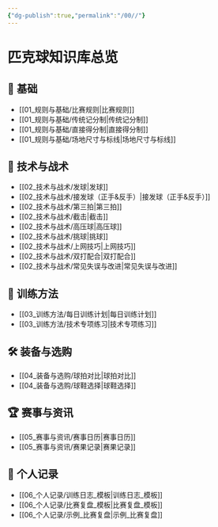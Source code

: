 ```yaml
---
{"dg-publish":true,"permalink":"/00//"}
---
```


# 匹克球知识库总览

## 📘 基础
- [[01_规则与基础/比赛规则\|比赛规则]]
- [[01_规则与基础/传统记分制\|传统记分制]]
- [[01_规则与基础/直接得分制\|直接得分制]]
- [[01_规则与基础/场地尺寸与标线\|场地尺寸与标线]]

## 🏓 技术与战术
- [[02_技术与战术/发球\|发球]]
- [[02_技术与战术/接发球（正手&反手）\|接发球（正手&反手）]]
- [[02_技术与战术/第三拍\|第三拍]]
- [[02_技术与战术/截击\|截击]]
- [[02_技术与战术/高压球\|高压球]]
- [[02_技术与战术/挑球\|挑球]]
- [[02_技术与战术/上网技巧\|上网技巧]]
- [[02_技术与战术/双打配合\|双打配合]]
- [[02_技术与战术/常见失误与改进\|常见失误与改进]]

## 💪 训练方法
- [[03_训练方法/每日训练计划\|每日训练计划]]
- [[03_训练方法/技术专项练习\|技术专项练习]]

## 🛠 装备与选购
- [[04_装备与选购/球拍对比\|球拍对比]]
- [[04_装备与选购/球鞋选择\|球鞋选择]]

## 🏆 赛事与资讯
- [[05_赛事与资讯/赛事日历\|赛事日历]]
- [[05_赛事与资讯/赛果记录\|赛果记录]]

## 📝 个人记录
- [[06_个人记录/训练日志_模板\|训练日志_模板]]
- [[06_个人记录/比赛复盘_模板\|比赛复盘_模板]]
- [[06_个人记录/示例_比赛复盘\|示例_比赛复盘]]
